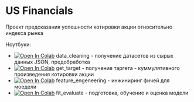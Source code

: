 # US Financials

Проект предсказания успешности котировки акции относительно индекса рынка

Ноутбуки:
- [![Open In Colab](https://colab.research.google.com/assets/colab-badge.svg)](https://colab.research.google.com/github/DmitriyKhodykin/USFinancials/blob/main/data_cleaning.ipynb) data_cleaning - получение датасетов из сырых данных JSON, предобработка
- [![Open In Colab](https://colab.research.google.com/assets/colab-badge.svg)](https://colab.research.google.com/github/DmitriyKhodykin/USFinancials/blob/main/get_target.ipynb) get_target - получение таргета - куммулятивного произведения котировки акции
- [![Open In Colab](https://colab.research.google.com/assets/colab-badge.svg)](https://colab.research.google.com/github/DmitriyKhodykin/USFinancials/blob/main/feature_engeneering.ipynb) feature_engeneering - инжиниринг фичей для моедели
- [![Open In Colab](https://colab.research.google.com/assets/colab-badge.svg)](https://colab.research.google.com/github/DmitriyKhodykin/USFinancials/blob/main/fit_evaluate.ipynb) fit_evaluate - подготовка, обучение и оценка модели

